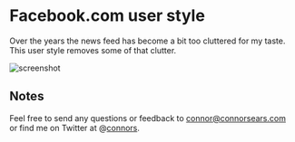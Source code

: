 # Facebook.com user style

Over the years the news feed has become a bit too cluttered for my taste. This user style removes some of that clutter.

<img src="https://raw.github.com/connors/facebook-user-style/master/screenshot.png" alt="screenshot" />

## Notes
Feel free to send any questions or feedback to [connor@connorsears.com][1] or find me on Twitter at @[connors][2].


[1]: mailto:connor@connorsears.com        "Email Connor"
[2]: http://twitter.com/connors            "Connor Sears on Twitter"